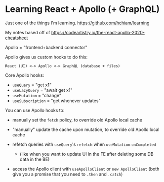 # Learning React + Apollo (+ GraphQL)

Just one of the things I'm learning. <https://github.com/hchiam/learning>

My notes based off of <https://codeartistry.io/the-react-apollo-2020-cheatsheet>

Apollo = "frontend+backend connector"

Apollo gives us custom hooks to do this:

    React (UI) <-> Apollo <-> GraphQL (database + files)

Core Apollo hooks:

- `useQuery` = "get x1"
- `useLazyQuery` = "await get x1"
- `useMutation` = "change"
- `useSubscription` = "get whenever updates"

You can use Apollo hooks to:

- manually set the `fetch` policy, to override old Apollo local cache
- "manually" update the cache upon mutation, to override old Apollo local cache
- refetch queries with `useQuery`'s `refetch` when `useMutation` `onCompleted`

  - (like when you want to update UI in the FE after deleting some DB data in the BE)

- access the Apollo client with `useApolloClient` or `new ApolloClient` (both give you a promise that you need to `.then` and `.catch`)
